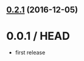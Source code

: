 <a name="0.2.1"></a>
## [0.2.1](https://github.com/cheminfo-js/nmr-predictor/compare/v0.1.0...v0.2.1) (2016-12-05)



0.0.1 / HEAD
============

* first release
